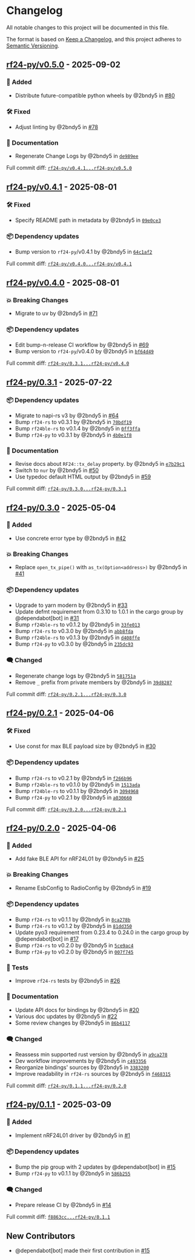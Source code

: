 # Changelog

All notable changes to this project will be documented in this file.

The format is based on [Keep a Changelog](https://keepachangelog.com/en/1.0.0/),
and this project adheres to [Semantic Versioning](https://semver.org/spec/v2.0.0.html).
<!-- markdownlint-disable MD024 -->

## [rf24-py/v0.5.0] - 2025-09-02

### <!-- 1 --> 🚀 Added

- Distribute future-compatible python wheels by @2bndy5 in [#80](https://github.com/nRF24/rf24-rs/pull/80)

### <!-- 4 --> 🛠️ Fixed

- Adjust linting by @2bndy5 in [#78](https://github.com/nRF24/rf24-rs/pull/78)

### <!-- 8 --> 📝 Documentation

- Regenerate Change Logs by @2bndy5 in [`de989ee`](https://github.com/nRF24/rf24-rs/commit/de989ee97b94943c6050c548822758b3439262a8)

[rf24-py/v0.5.0]: https://github.com/nRF24/rf24-rs/compare/rf24-py/v0.4.1...rf24-py/v0.5.0

Full commit diff: [`rf24-py/v0.4.1...rf24-py/v0.5.0`][rf24-py/v0.5.0]

## [rf24-py/v0.4.1] - 2025-08-01

### <!-- 4 --> 🛠️ Fixed

- Specify README path in metadata by @2bndy5 in [`09e0ce3`](https://github.com/nRF24/rf24-rs/commit/09e0ce32063aec171ac9304a96fa301de63c28d6)

### <!-- 6 --> 📦 Dependency updates

- Bump version to `rf24-py`/v0.4.1 by @2bndy5 in [`64c1af2`](https://github.com/nRF24/rf24-rs/commit/64c1af24c5413bf479766a3c019fe540a130af1e)

[rf24-py/v0.4.1]: https://github.com/nRF24/rf24-rs/compare/rf24-py/v0.4.0...rf24-py/v0.4.1

Full commit diff: [`rf24-py/v0.4.0...rf24-py/v0.4.1`][rf24-py/v0.4.1]

## [rf24-py/v0.4.0] - 2025-08-01

### <!-- 10 --> 💥 Breaking Changes

- Migrate to uv by @2bndy5 in [#71](https://github.com/nRF24/rf24-rs/pull/71)

### <!-- 6 --> 📦 Dependency updates

- Edit bump-n-release CI workflow by @2bndy5 in [#69](https://github.com/nRF24/rf24-rs/pull/69)
- Bump version to `rf24-py`/v0.4.0 by @2bndy5 in [`bf64d49`](https://github.com/nRF24/rf24-rs/commit/bf64d49d849710b8bba7575884047f249b50153d)

[rf24-py/v0.4.0]: https://github.com/nRF24/rf24-rs/compare/rf24-py/0.3.1...rf24-py/v0.4.0

Full commit diff: [`rf24-py/0.3.1...rf24-py/v0.4.0`][rf24-py/v0.4.0]

## [rf24-py/0.3.1] - 2025-07-22

### <!-- 6 --> 📦 Dependency updates

- Migrate to napi-rs v3 by @2bndy5 in [#64](https://github.com/nRF24/rf24-rs/pull/64)
- Bump `rf24-rs` to v0.3.1 by @2bndy5 in [`70bdf19`](https://github.com/nRF24/rf24-rs/commit/70bdf197249712bab51fb59b34397598ba2fa86f)
- Bump `rf24ble-rs` to v0.1.4 by @2bndy5 in [`0ff3ffa`](https://github.com/nRF24/rf24-rs/commit/0ff3ffa3b96c19cf63537603260a468cc1d8d286)
- Bump `rf24-py` to v0.3.1 by @2bndy5 in [`4b0e1f8`](https://github.com/nRF24/rf24-rs/commit/4b0e1f82d0bd5ffa844fa1ccddc9f6c6fb86333d)

### <!-- 8 --> 📝 Documentation

- Revise docs about `RF24::tx_delay` property. by @2bndy5 in [`e7b29c1`](https://github.com/nRF24/rf24-rs/commit/e7b29c14ac33cdebd4437ef64f89d2a340f89613)
- Switch to `nur` by @2bndy5 in [#50](https://github.com/nRF24/rf24-rs/pull/50)
- Use typedoc default HTML output by @2bndy5 in [#59](https://github.com/nRF24/rf24-rs/pull/59)

[rf24-py/0.3.1]: https://github.com/nRF24/rf24-rs/compare/rf24-py/0.3.0...rf24-py/0.3.1

Full commit diff: [`rf24-py/0.3.0...rf24-py/0.3.1`][rf24-py/0.3.1]

## [rf24-py/0.3.0] - 2025-05-04

### <!-- 1 --> 🚀 Added

- Use concrete error type by @2bndy5 in [#42](https://github.com/nRF24/rf24-rs/pull/42)

### <!-- 10 --> 💥 Breaking Changes

- Replace `open_tx_pipe()` with `as_tx(Option<address>)` by @2bndy5 in [#41](https://github.com/nRF24/rf24-rs/pull/41)

### <!-- 6 --> 📦 Dependency updates

- Upgrade to yarn modern by @2bndy5 in [#33](https://github.com/nRF24/rf24-rs/pull/33)
- Update defmt requirement from 0.3.10 to 1.0.1 in the cargo group by @dependabot[bot] in [#31](https://github.com/nRF24/rf24-rs/pull/31)
- Bump `rf24ble-rs` to v0.1.2 by @2bndy5 in [`33fe013`](https://github.com/nRF24/rf24-rs/commit/33fe0130101feb42aaa49aa5b88ac928034ec261)
- Bump `rf24-rs` to v0.3.0 by @2bndy5 in [`abb8fda`](https://github.com/nRF24/rf24-rs/commit/abb8fdab9575ef30fa3445067aca11f21f07dfbb)
- Bump `rf24ble-rs` to v0.1.3 by @2bndy5 in [`d408ffe`](https://github.com/nRF24/rf24-rs/commit/d408ffeee12c94b6580e7114bc9d6ab3a7eeeb23)
- Bump `rf24-py` to v0.3.0 by @2bndy5 in [`235dc93`](https://github.com/nRF24/rf24-rs/commit/235dc93bf1bca474b9921e5af1add13f98d6182e)

### <!-- 9 --> 🗨️ Changed

- Regenerate change logs by @2bndy5 in [`581751a`](https://github.com/nRF24/rf24-rs/commit/581751af27d074797b4749572f05e9f8b3548e21)
- Remove `_` prefix from private members by @2bndy5 in [`39d8287`](https://github.com/nRF24/rf24-rs/commit/39d8287461777bbf9d8a1c1a92636b46b29669d0)

[rf24-py/0.3.0]: https://github.com/nRF24/rf24-rs/compare/rf24-py/0.2.1...rf24-py/0.3.0

Full commit diff: [`rf24-py/0.2.1...rf24-py/0.3.0`][rf24-py/0.3.0]

## [rf24-py/0.2.1] - 2025-04-06

### <!-- 4 --> 🛠️ Fixed

- Use const for max BLE payload size by @2bndy5 in [#30](https://github.com/nRF24/rf24-rs/pull/30)

### <!-- 6 --> 📦 Dependency updates

- Bump `rf24-rs` to v0.2.1 by @2bndy5 in [`f266b96`](https://github.com/nRF24/rf24-rs/commit/f266b9695f1c492cce1ea7720a6df4fde298c338)
- Bump `rf24ble-rs` to v0.1.0 by @2bndy5 in [`1513ada`](https://github.com/nRF24/rf24-rs/commit/1513ada7aa678588ef153cbe1511021efeb7b286)
- Bump `rf24ble-rs` to v0.1.1 by @2bndy5 in [`3094968`](https://github.com/nRF24/rf24-rs/commit/3094968d17f63dea1594b0438534319f3aac5e89)
- Bump `rf24-py` to v0.2.1 by @2bndy5 in [`a030660`](https://github.com/nRF24/rf24-rs/commit/a030660d255715c5069e92af745b9199b6e466a1)

[rf24-py/0.2.1]: https://github.com/nRF24/rf24-rs/compare/rf24-py/0.2.0...rf24-py/0.2.1

Full commit diff: [`rf24-py/0.2.0...rf24-py/0.2.1`][rf24-py/0.2.1]

## [rf24-py/0.2.0] - 2025-04-06

### <!-- 1 --> 🚀 Added

- Add fake BLE API for nRF24L01 by @2bndy5 in [#25](https://github.com/nRF24/rf24-rs/pull/25)

### <!-- 10 --> 💥 Breaking Changes

- Rename EsbConfig to RadioConfig by @2bndy5 in [#19](https://github.com/nRF24/rf24-rs/pull/19)

### <!-- 6 --> 📦 Dependency updates

- Bump `rf24-rs` to v0.1.1 by @2bndy5 in [`8ca278b`](https://github.com/nRF24/rf24-rs/commit/8ca278bbbff72514c8c84001bbd3480d4ba7d1d9)
- Bump `rf24-rs` to v0.1.2 by @2bndy5 in [`81dd350`](https://github.com/nRF24/rf24-rs/commit/81dd350634880a4a76f3817e0e85d8099490fb37)
- Update pyo3 requirement from 0.23.4 to 0.24.0 in the cargo group by @dependabot[bot] in [#17](https://github.com/nRF24/rf24-rs/pull/17)
- Bump `rf24-rs` to v0.2.0 by @2bndy5 in [`5ce9ac4`](https://github.com/nRF24/rf24-rs/commit/5ce9ac456ec1e1bb00613e433ec8636919c58495)
- Bump `rf24-py` to v0.2.0 by @2bndy5 in [`007f745`](https://github.com/nRF24/rf24-rs/commit/007f745b384d711ef03e7f7122d084743bd66442)

### <!-- 7 -->🚦 Tests

- Improve ``rf24-rs`` tests by @2bndy5 in [#26](https://github.com/nRF24/rf24-rs/pull/26)

### <!-- 8 --> 📝 Documentation

- Update API docs for bindings by @2bndy5 in [#20](https://github.com/nRF24/rf24-rs/pull/20)
- Various doc updates by @2bndy5 in [#22](https://github.com/nRF24/rf24-rs/pull/22)
- Some review changes by @2bndy5 in [`86b4117`](https://github.com/nRF24/rf24-rs/commit/86b4117722fccb55e7b09187b61969401ffaee1e)

### <!-- 9 --> 🗨️ Changed

- Reassess min supported rust version by @2bndy5 in [`a9ca278`](https://github.com/nRF24/rf24-rs/commit/a9ca278b3ed38a682bba54bbf32de2b874ae9097)
- Dev workflow improvements by @2bndy5 in [`c493356`](https://github.com/nRF24/rf24-rs/commit/c493356b8044655f5a1930e7ef240243fa990d34)
- Reorganize bindings' sources by @2bndy5 in [`3383200`](https://github.com/nRF24/rf24-rs/commit/33832000723857bf7b09a94c4ab892adc9cc66bf)
- Improve readability in `rf24-rs` sources by @2bndy5 in [`f468315`](https://github.com/nRF24/rf24-rs/commit/f4683153d72bd67b0a7707a3a922a0d03b852164)

[rf24-py/0.2.0]: https://github.com/nRF24/rf24-rs/compare/rf24-py/0.1.1...rf24-py/0.2.0

Full commit diff: [`rf24-py/0.1.1...rf24-py/0.2.0`][rf24-py/0.2.0]

## [rf24-py/0.1.1] - 2025-03-09

### <!-- 1 --> 🚀 Added

- Implement nRF24L01 driver by @2bndy5 in [#1](https://github.com/nRF24/rf24-rs/pull/1)

### <!-- 6 --> 📦 Dependency updates

- Bump the pip group with 2 updates by @dependabot[bot] in [#15](https://github.com/nRF24/rf24-rs/pull/15)
- Bump `rf24-py` to v0.1.1 by @2bndy5 in [`586b255`](https://github.com/nRF24/rf24-rs/commit/586b255c8ca1266bbef382b4eb3677ec87a6e79f)

### <!-- 9 --> 🗨️ Changed

- Prepare release CI by @2bndy5 in [#14](https://github.com/nRF24/rf24-rs/pull/14)

[rf24-py/0.1.1]: https://github.com/nRF24/rf24-rs/compare/f8863cc36d66708bfa0fb2fb1a219c7b2f97f7d6...rf24-py/0.1.1

Full commit diff: [`f8863cc...rf24-py/0.1.1`][rf24-py/0.1.1]

## New Contributors

- @dependabot[bot] made their first contribution in [#15](https://github.com/nRF24/rf24-rs/pull/15)

<!-- generated by git-cliff -->
